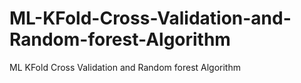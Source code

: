 # ML-KFold-Cross-Validation-and-Random-forest-Algorithm
ML KFold Cross Validation and Random forest Algorithm
